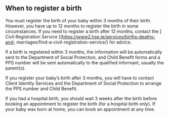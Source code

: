 ##  When to register a birth

You must register the birth of your baby within 3 months of their birth.
However, you have up to 12 months to register the birth in some circumstances.
If you need to register a birth after 12 months, contact the [ Civil
Registration Service ](https://www2.hse.ie/services/births-deaths-and-
marriages/find-a-civil-registration-service/) for advice.

If a birth is registered within 3 months, the information will be
automatically sent to the Department of Social Protection, and Child Benefit
forms and a PPS number will be sent automatically to the qualified informant,
usually the parent(s).

If you register your baby’s birth after 3 months, you will have to contact
Client Identity Services and the Department of Social Protection to arrange
the PPS number and Child Benefit.

If you had a hospital birth, you should wait 3 weeks after the birth before
booking an appointment to register the birth (for a hospital birth only). If
your baby was born at home, you can book an appointment at any time.
